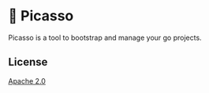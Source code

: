 # :art: Picasso

Picasso is a tool to bootstrap and manage your go projects.

## License
[Apache 2.0](/LICENSE)